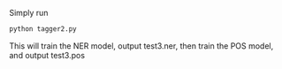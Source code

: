 Simply run

```bash
python tagger2.py
```

This will train the NER model, output test3.ner, then train the POS model, and output test3.pos